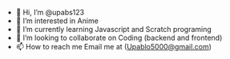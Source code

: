- 👋 Hi, I’m @upabs123
- 👀 I’m interested in Anime
- 🌱 I’m currently learning Javascript and Scratch programing
- 💞️ I’m looking to collaborate on Coding (backend and frontend)
- 📫 How to reach me Email me at (Upablo5000@gmail.com)

<!---
upabs123/upabs123 is a ✨ special ✨ repository because its `README.md` (this file) appears on your GitHub profile.
You can click the Preview link to take a look at your changes.
--->
